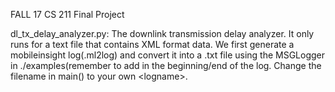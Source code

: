 FALL 17 CS 211 Final Project

dl_tx_delay_analyzer.py: 
The downlink transmission delay analyzer. It only runs for a text file that contains XML format data.
We first generate a mobileinsight log(.ml2log) and convert it into a .txt file using the MSGLogger in ./examples(remember to add <data> </data> in the beginning/end of the log.
Change the filename in main() to your own \<logname\>.



